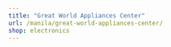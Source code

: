 ```yaml
---
title: "Great World Appliances Center"
url: /manila/great-world-appliances-center/
shop: electronics
---
```

